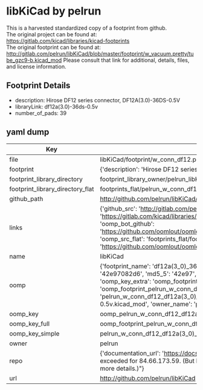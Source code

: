 # libKiCad by pelrun  
This is a harvested standardized copy of a footprint from github.  
The original project can be found at:  
https://gitlab.com/kicad/libraries/kicad-footprints  
The original footprint can be found at:
http://gitlab.com/pelrun/libKiCad/blob/master/footprint/w_vacuum.pretty/tube_gzc9-b.kicad_mod
Please consult that link for additional, details, files, and license information.  
## Footprint Details
* description: Hirose DF12 series connector, DF12A(3.0)-36DS-0.5V  
* libraryLink: df12a(3.0)-36ds-0.5v  
* number_of_pads: 39  
## yaml dump  
| Key | Value |  
| --- | --- |  
| file | libKiCad/footprint/w_conn_df12.pretty/df12a(3.0)-36ds-0.5v.kicad_mod |  
| footprint | {'description': 'Hirose DF12 series connector, DF12A(3.0)-36DS-0.5V', 'libraryLink': 'df12a(3.0)-36ds-0.5v', 'number_of_pads': 39} |  
| footprint_library_directory | footprint_library_owner/pelrun_libKiCad |  
| footprint_library_directory_flat | footprints_flat/pelrun_w_conn_df12_df12a(3_0)_36ds_0_5v/working |  
| github_path | http://github.com/pelrun/libKiCad/blob/master/footprint/w_conn_df12.pretty/df12a(3.0)-36ds-0.5v.kicad_mod |  
| links | {'github_src': 'http://gitlab.com/pelrun/libKiCad/blob/master/footprint/w_vacuum.pretty/tube_gzc9-b.kicad_mod', 'github_src_repo': 'https://gitlab.com/kicad/libraries/kicad-footprints', 'oomp_bot': 'footprints/pelrun_w_conn_df12_df12a(3_0)_36ds_0_5v/working', 'oomp_bot_github': 'https://github.com/oomlout/oomlout_oomp_footprint_bot/tree/main/footprints/pelrun_w_conn_df12_df12a(3_0)_36ds_0_5v/working', 'oomp_src_flat': 'footprints_flat/footprints_flat/pelrun_w_conn_df12_df12a(3_0)_36ds_0_5v/working', 'oomp_src_flat_github': 'https://github.com/oomlout/oomlout_oomp_footprint_src/tree/main/footprints_flat/pelrun_w_conn_df12_df12a(3_0)_36ds_0_5v/working'} |  
| name | libKiCad |  
| oomp | {'footprint_name': 'df12a(3_0)_36ds_0_5v', 'library_name': 'w_conn_df12', 'md5': '42e97082d6e56d1bdb750d6a1cc191bb', 'md5_10': '42e97082d6', 'md5_5': '42e97', 'md5_6': '42e970', 'oomp_key': 'oomp_pelrun_w_conn_df12_df12a(3_0)_36ds_0_5v', 'oomp_key_extra': 'oomp_footprint_pelrun_w_conn_df12_df12a(3_0)_36ds_0_5v', 'oomp_key_full': 'oomp_footprint_pelrun_w_conn_df12_df12a(3_0)_36ds_0_5v_42e970', 'oomp_key_simple': 'pelrun_w_conn_df12_df12a(3_0)_36ds_0_5v', 'original_filename': 'libKiCad/footprint/w_conn_df12.pretty/df12a(3.0)-36ds-0.5v.kicad_mod', 'owner_name': 'pelrun'} |  
| oomp_key | oomp_pelrun_w_conn_df12_df12a(3_0)_36ds_0_5v |  
| oomp_key_full | oomp_footprint_pelrun_w_conn_df12_df12a(3_0)_36ds_0_5v |  
| oomp_key_simple | pelrun_w_conn_df12_df12a(3_0)_36ds_0_5v |  
| owner | pelrun |  
| repo | {'documentation_url': 'https://docs.github.com/rest/overview/resources-in-the-rest-api#rate-limiting', 'message': "API rate limit exceeded for 84.66.173.59. (But here's the good news: Authenticated requests get a higher rate limit. Check out the documentation for more details.)"} |  
| url | http://github.com/pelrun/libKiCad |  

